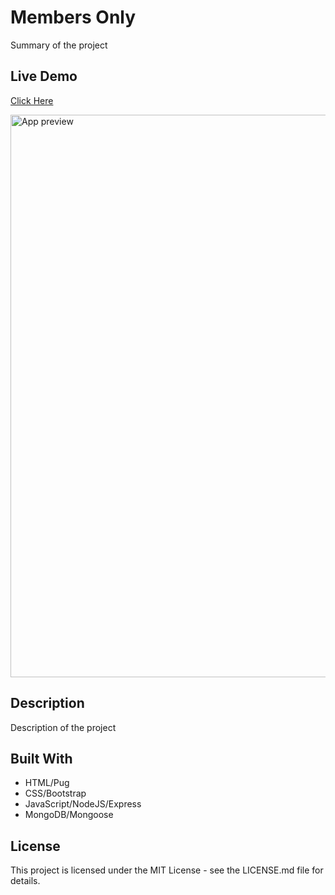 # Members Only

Summary of the project

## Live Demo

[Click Here](https://camsz27.github.io/shopping-cart/)

<img src="./src/preview.gif" width="900" alt="App preview"/>

## Description

Description of the project

## Built With

- HTML/Pug
- CSS/Bootstrap
- JavaScript/NodeJS/Express
- MongoDB/Mongoose

## License

This project is licensed under the MIT License - see the LICENSE.md file for details.
